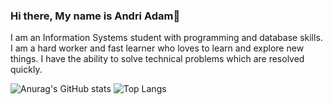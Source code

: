 ### Hi there, My name is Andri Adam👋
I am an Information Systems student with programming and database skills. I am a hard worker and fast learner who loves to learn and explore new things. I have the ability to solve technical problems which are resolved quickly.

![Anurag's GitHub stats](https://github-readme-stats.vercel.app/api?username=andriadam&count_private=true&theme=codeSTACKr&show_icons=true)
![Top Langs](https://github-readme-stats.vercel.app/api/top-langs/?username=andriadam&layout=compact&theme=codeSTACKr&count_private=true&exclude_repo=learn_ml,learn_scikit_learn&langs_count=8)
